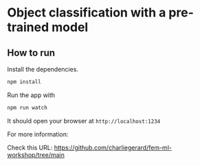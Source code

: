 # Object classification with a pre-trained model

## How to run

Install the dependencies.

```bash
npm install
```

Run the app with

```bash
npm run watch
```

It should open your browser at `http://localhost:1234`

For more information:

Check this URL: https://github.com/charliegerard/fem-ml-workshop/tree/main
